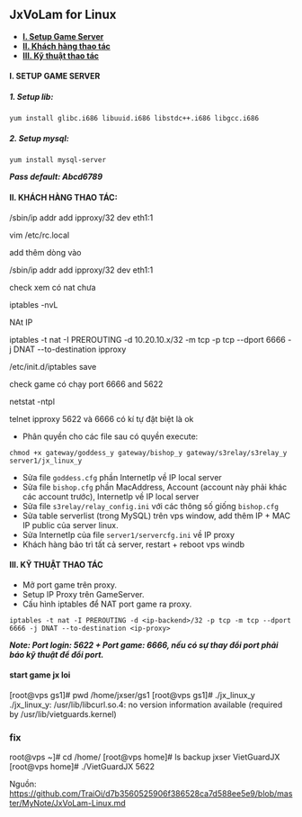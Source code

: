 ## JxVoLam for Linux

* **[I. Setup Game Server](#I)**
* **[II. Khách hàng thao tác](#II)**
* **[III. Kỹ thuật thao tác](#III)**

<a name="I"></a>
#### I. SETUP GAME SERVER
##### 1. Setup lib:
```
yum install glibc.i686 libuuid.i686 libstdc++.i686 libgcc.i686
```

##### 2. Setup mysql:
```
yum install mysql-server
```
***Pass default: Abcd6789***

<a name="II"></a>
#### II. KHÁCH HÀNG THAO TÁC:  
/sbin/ip addr add ipproxy/32 dev eth1:1

vim /etc/rc.local 

add thêm dòng vào 

/sbin/ip addr add ipproxy/32 dev eth1:1

check xem có nat chưa 

 iptables -nvL

NAt IP 

 iptables -t nat -I PREROUTING -d 10.20.10.x/32 -m tcp -p tcp --dport 6666 -j DNAT --to-destination ipproxy
 
 /etc/init.d/iptables save

check game có chạy port 6666 and 5622 

netstat -ntpl

telnet ipproxy 5622 và 6666 có kí tự đặt biệt là ok

- Phân quyền cho các file sau có quyền execute:
```
chmod +x gateway/goddess_y gateway/bishop_y gateway/s3relay/s3relay_y server1/jx_linux_y
```
- Sửa file `goddess.cfg` phần InternetIp về IP local server
- Sửa file `bishop.cfg` phần MacAddress, Account (account này phải khác các account trước), InternetIp về IP local server
- Sửa file `s3relay/relay_config.ini` với các thông số giống `bishop.cfg`
- Sửa table serverlist (trong MySQL) trên vps window, add thêm IP + MAC IP public của server linux.
- Sửa InternetIp  của file `server1/servercfg.ini` về IP proxy
- Khách hàng bảo trì tất cả server, restart + reboot vps windb

<a name="III"></a>
#### III. KỸ THUẬT THAO TÁC
- Mở port game trên proxy.
- Setup IP Proxy trên GameServer.
- Cấu hình iptables để NAT port game ra proxy.
```
iptables -t nat -I PREROUTING -d <ip-backend>/32 -p tcp -m tcp --dport 6666 -j DNAT --to-destination <ip-proxy>
```

***Note: Port login: 5622 + Port game: 6666, nếu có sự thay đổi port phải báo kỹ thuật để đổi port.***



#### start game jx loi

[root@vps gs1]# pwd
/home/jxser/gs1
[root@vps gs1]# ./jx_linux_y 
./jx_linux_y: /usr/lib/libcurl.so.4: no version information available (required by /usr/lib/vietguards.kernel)

### fix 
 root@vps ~]# cd /home/
[root@vps home]# ls
backup  jxser  VietGuardJX
[root@vps home]# ./VietGuardJX 5622


Nguồn: https://github.com/TraiOi/d7b3560525906f386528ca7d588ee5e9/blob/master/MyNote/JxVoLam-Linux.md
